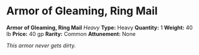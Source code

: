 # Armor of Gleaming, Ring Mail

**Armor of Gleaming, Ring Mail**
_Heavy_
**Type:** Heavy
**Quantity:** 1
**Weight:** 40 lb
**Price:** 40 gp
**Rarity:** Common
**Attunement:** None

*This armor never gets dirty.*